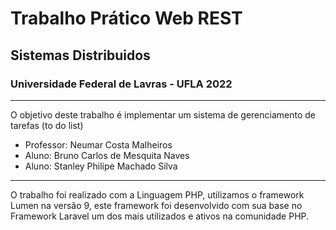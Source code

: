# Trabalho Prático Web REST
## Sistemas Distribuidos
### Universidade Federal de Lavras - UFLA 2022
---
<p>O objetivo deste trabalho é implementar um sistema de gerenciamento de tarefas (to do list)</p>
<ul>
<li>Professor: Neumar Costa Malheiros</li>
<li> Aluno: Bruno Carlos de Mesquita Naves</li>
<li> Aluno: Stanley Philipe Machado Silva</li>
</ul>
<hr>
<p>O trabalho foi realizado com a Linguagem PHP, utilizamos o framework Lumen na versão 9, este framework foi desenvolvido com sua base no Framework Laravel um dos mais utilizados e ativos na comunidade PHP.</p>

